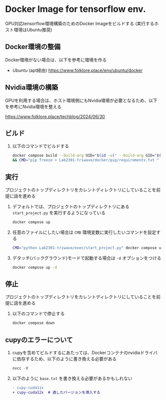 Docker Image for tensorflow env.
================================

GPU対応tensorflow環境構築のためのDocker Imageをビルドする (実行するホスト環境はUbuntu推奨)


Docker環境の整備
---------------

Docker環境がない場合は、以下を参考に環境を作る

- Ubuntu (apt経由)
    https://www.folklore.place/env/ubuntu/docker


Nvidia環境の構築
----------------

GPUを利用する場合は、ホスト環境側にもNvidia環境が必要となるため、以下を参考にNvidia環境を整える

https://www.folklore.place/techblog/2024/06/30


ビルド
----

1. 以下のコマンドでビルドする

    ```bash
    docker compose build --build-arg UID="$(id -u)" --build-arg GID="$(id -g)" \
    && CMD="pip freeze > Lab2301-triwave/docker/pip/requirements.txt " docker compose up
    ```


実行
----

プロジェクトのトップディレクトリをカレントディレクトリにしていることを前提に話を進める

1. デフォルトでは、プロジェクトのトップディレクトリにある `start_project.py` を実行するようになっている

    ```bash
    docker compose up
    ```

1. 任意のファイルにしたい場合は `CMD` 環境変数に実行したいコマンドを設定する

    ```bash
    CMD="python Lab2301-triwave/exec/start_project.py" docker compose up
    ```

1. デタッチ(バックグラウンド)モードで起動する場合は `-d` オプションをつける

    ```bash
    docker compose up -d
    ```


停止
----

プロジェクトのトップディレクトリをカレントディレクトリにしていることを前提に話を進める

1. 以下のコマンドで停止する

    ```bash
    docker compose down
    ```

cupyのエラーについて
--------------------

1. cupyを含めてビルドするにあたっては、Dockerコンテナのnvidiaドライバに依存するため、以下のように書き換える必要がある

    ``` python
    nvcc -V
    ```

1. 以下のように `base.txt` を書き換える必要があるかもしれない

    ``` diff
    - cupy-cuda11x
    + cupy-cuda12x  # 適したバージョンを導入する
    ```
